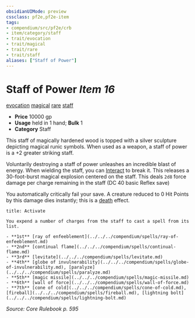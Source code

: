 ```yaml
---
obsidianUIMode: preview
cssclass: pf2e,pf2e-item
tags:
- compendium/src/pf2e/crb
- item/category/staff
- trait/evocation
- trait/magical
- trait/rare
- trait/staff
aliases: ["Staff of Power"]
---
```

# Staff of Power *Item 16*  
[evocation](../../../Rules/traits/evocation.md)  [magical](../../../Rules/traits/magical.md)  [rare](../../../Rules/traits/rare.md)  [staff](../../../Rules/traits/staff.md)  

- **Price** 10000 gp
- **Usage** held in 1 hand; **Bulk** 1
- **Category** Staff

This staff of magically hardened wood is topped with a silver sculpture depicting magical runic symbols. When used as a weapon, a staff of power is a +2 greater striking staff.

Voluntarily destroying a staff of power unleashes an incredible blast of energy. When wielding the staff, you can [Interact](../../../Rules/actions/interact.md) to break it. This releases a 30-foot-burst magical explosion centered on the staff. This deals `2d8` force damage per charge remaining in the staff (DC 40 basic Reflex save)

You automatically critically fail your save. A creature reduced to 0 Hit Points by this damage dies instantly; this is a [death](../../../Rules/traits/death.md) effect.

```ad-embed-ability
title: Activate

You expend a number of charges from the staff to cast a spell from its list.

- **1st** [ray of enfeeblement](../../../compendium/spells/ray-of-enfeeblement.md)
- **2nd** [continual flame](../../../compendium/spells/continual-flame.md)
- **3rd** [levitate](../../../compendium/spells/levitate.md)
- **4th** [globe of invulnerability](../../../compendium/spells/globe-of-invulnerability.md), [paralyze](../../../compendium/spells/paralyze.md)
- **5th** [magic missile](../../../compendium/spells/magic-missile.md)
- **6th** [wall of force](../../../compendium/spells/wall-of-force.md)
- **7th** [cone of cold](../../../compendium/spells/cone-of-cold.md), [fireball](../../../compendium/spells/fireball.md), [lightning bolt](../../../compendium/spells/lightning-bolt.md)
```

*Source: Core Rulebook p. 595*

